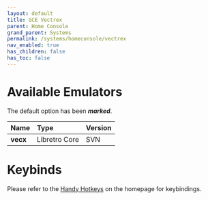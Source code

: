 ```yaml
---
layout: default
title: GCE Vectrex
parent: Home Console
grand_parent: Systems
permalink: /systems/homeconsole/vectrex
nav_enabled: true
has_children: false
has_toc: false
---
```


# Available Emulators

The default option has been ***marked***.

| Name                   | Type             | Version           |
|:-----------------------|:-----------------|:------------------|
| **vecx**               | Libretro Core    | SVN               |


# Keybinds 

Please refer to the [Handy Hotkeys](/#handy-hotkeys) on the homepage for keybindings.